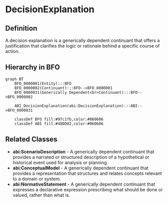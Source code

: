 # DecisionExplanation

## Definition
A decision explanation is a generically dependent continuant that offers a justification that clarifies the logic or rationale behind a specific course of action.

## Hierarchy in BFO
```mermaid
graph BT
    BFO_0000001(Entity):::BFO
    BFO_0000002(Continuant):::BFO-->BFO_0000001
    BFO_0000031(Generically Dependent<br>Continuant):::BFO-->BFO_0000002
    
    ABI_DecisionExplanation(abi:DecisionExplanation):::ABI-->BFO_0000031
    
    classDef BFO fill:#97c1fb,color:#060606
    classDef ABI fill:#48DD82,color:#060606
```

## Related Classes
- **abi:ScenarioDescription** - A generically dependent continuant that provides a narrated or structured description of a hypothetical or historical event used for analysis or planning.
- **abi:ConceptualModel** - A generically dependent continuant that provides a representation that structures and relates concepts relevant to a domain or system.
- **abi:NormativeStatement** - A generically dependent continuant that expresses a declarative expression prescribing what should be done or valued, rather than what is. 